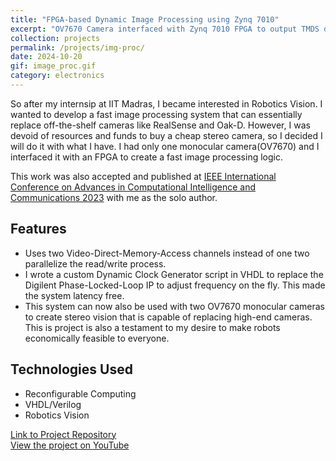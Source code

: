 ```yaml
---
title: "FPGA-based Dynamic Image Processing using Zynq 7010"
excerpt: "OV7670 Camera interfaced with Zynq 7010 FPGA to output TMDS data displayed on monitor"
collection: projects
permalink: /projects/img-proc/
date: 2024-10-20
gif: image_proc.gif
category: electronics
---
```


So after my internsip at IIT Madras, I became interested in Robotics Vision. I wanted to develop a fast image processing system that can essentially replace off-the-shelf cameras like RealSense and Oak-D. However, I was devoid of resources and funds to buy a cheap stereo camera, so I decided I will do it with what I have. I had only one monocular camera(OV7670) and I interfaced it with an FPGA to create a fast image processing logic.

This work was also accepted and published at [IEEE International Conference on Advances in Computational Intelligence and Communications 2023](https://ieeexplore.ieee.org/abstract/document/10435029) with me as the solo author.

## Features

- Uses two Video-Direct-Memory-Access channels instead of one two parallelize the read/write process.
- I wrote a custom Dynamic Clock Generator script in VHDL to replace the Digilent Phase-Locked-Loop IP to adjust frequency on the fly. This made the system latency free.
- This system can now also be used with two OV7670 monocular cameras to create stereo vision that is capable of replacing high-end cameras. This is project is also a testament to my desire to make robots economically feasible to everyone.

## Technologies Used

- Reconfigurable Computing
- VHDL/Verilog
- Robotics Vision

[Link to Project Repository](https://github.com/MysEcho/Dynamic-Image-Processing-on-Zynq)\
[View the project on YouTube](https://www.youtube.com/watch?v=82h42gcCD0A)